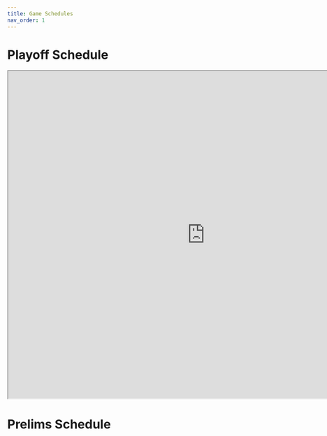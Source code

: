 ```yaml
---
title: Game Schedules
nav_order: 1
---
```


# Playoff Schedule

<iframe src="https://docs.google.com/spreadsheets/d/1JQ6mgLLl-XnONSz0K4VBKwjrTSe7-gb3/preview" width="900" height="750"></iframe>

# Prelims Schedule

<div id="adobe-dc-view" style="height: 750px; width: 900px;"></div>
<script src="https://documentcloud.adobe.com/view-sdk/main.js"></script>
<script type="text/javascript">
  document.addEventListener("adobe_dc_view_sdk.ready", function(){
    var adobeDCView = new AdobeDC.View({clientId: "4ca1ca8ae9054330a36de4983cd364f9", divId: "adobe-dc-view"});
    adobeDCView.previewFile({
      content:{ location: 
        { url: "prelim-schedule.pdf"}},
      metaData:{fileName: "prelim-schedule.pdf"}
    },
    {
      embedMode: "SIZED_CONTAINER"
    });
  });
</script>
